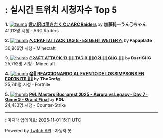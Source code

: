 # : 실시간 트위치 시청자수 Top 5

**1.** [![thumb](https://static-cdn.jtvnw.net/previews-ttv/live_user_kato_junichi0817-320x180.jpg)](https://twitch.tv/加藤純一うん〇ちゃん)
**[言い訳は聞きたくないARC Raiders](https://twitch.tv/加藤純一うん〇ちゃん)** by **加藤純一うん〇ちゃん**<br>41,113명 시청  - ARC Raiders

**2.** [![thumb](https://static-cdn.jtvnw.net/previews-ttv/live_user_papaplatte-320x180.jpg)](https://twitch.tv/Papaplatte)
**[⛏️ CRAFTATTACK TAG 8 - ES GEHT WEITER ⛏️](https://twitch.tv/Papaplatte)** by **Papaplatte**<br>30,966명 시청  - Minecraft

**3.** [![thumb](https://static-cdn.jtvnw.net/previews-ttv/live_user_bastighg-320x180.jpg)](https://twitch.tv/BastiGHG)
**[CRAFT ATTACK 13 💼🌹 TAG 8 💼🌹ORI 💼🌹GHG 💼🌹](https://twitch.tv/BastiGHG)** by **BastiGHG**<br>25,752명 시청  - Minecraft

**4.** [![thumb](https://static-cdn.jtvnw.net/previews-ttv/live_user_thegrefg-320x180.jpg)](https://twitch.tv/TheGrefg)
**[😱💛 REACCIONANDO AL EVENTO DE LOS SIMPSONS EN FORTNITE 💛😱](https://twitch.tv/TheGrefg)** by **TheGrefg**<br>25,741명 시청  - Fortnite

**5.** [![thumb](https://static-cdn.jtvnw.net/previews-ttv/live_user_pgl-320x180.jpg)](https://twitch.tv/PGL)
**[PGL Masters Bucharest 2025 - Aurora vs Legacy - Day 7 - Game 3 - Grand Final](https://twitch.tv/PGL)** by **PGL**<br>24,483명 시청  - Counter-Strike


---
: 마지막 업데이트: 2025-11-01 15:11 UTC

Powered by [Twitch API](https://dev.twitch.tv/docs/api/reference) · 자동화 봇